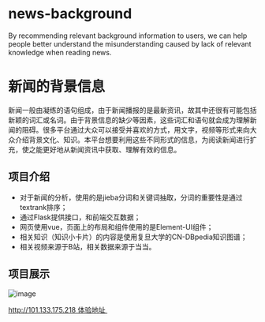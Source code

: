 # news-background
By recommending relevant background information to users, we can help people better understand the misunderstanding caused by lack of relevant knowledge when reading news.


# 新闻的背景信息
新闻一般由凝练的语句组成，由于新闻播报的是最新资讯，故其中还很有可能包括新颖的词汇或名词。由于背景信息的缺少等因素，这些词汇和语句就会成为理解新闻的阻碍。很多平台通过大众可以接受并喜欢的方式，用文字，视频等形式来向大众介绍背景文化、知识。本平台想要利用这些不同形式的信息，为阅读新闻进行扩充，使之能更好地从新闻资讯中获取、理解有效的信息。


## 项目介绍
- 对于新闻的分析，使用的是jieba分词和关键词抽取，分词的重要性是通过textrank排序；
- 通过Flask提供接口，和前端交互数据；
- 网页使用vue，页面上的布局和组件使用的是Element-UI组件；
- 相关知识（知识小卡片）的内容是使用复旦大学的CN-DBpedia知识图谱；
- 相关视频来源于B站，相关数据来源于当当。


## 项目展示
![image](https://user-images.githubusercontent.com/52556187/109738785-6c616380-7c03-11eb-83af-24859f2b0a80.png)


http://101.133.175.218​ 体验地址 

